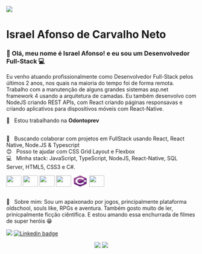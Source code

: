 ![](https://avatars0.githubusercontent.com/u/47701050?s=460&u=beed608808e6eb287e86a9b946a110cb4153a07b&v=4)



# Israel Afonso de Carvalho Neto

### 👋 Olá, meu nome é Israel Afonso! e eu sou um Desenvolvedor Full-Stack 💻

Eu venho atuando profissionalmente como Desenvolvedor Full-Stack pelos últimos 2 anos, nos quais na maioria do tempo foi de forma remota.
Trabalho com a manutenção de alguns grandes sistemas asp.net framework 4 usando a arquitetura de camadas. Eu também desenvolvo com NodeJS criando REST APIs, com React criando páginas responsavas e criando aplicativos para dispositivos móveis com React-Native.


🦷  &nbsp; Estou trabalhando na **Odontoprev**

<br/> :purple_heart: &nbsp; Buscando colaborar com projetos em FullStack usando React, React Native, Node.JS & Typescript <br/> :blush: &nbsp; Posso te ajudar com CSS Grid Layout e Flexbox <br/> :computer: &nbsp; Minha stack: JavaScript, TypeScript, NodeJS, React-Native, SQL Server, HTML5, CSS3 e C#.

<div style="display: inline_block">
  <img align="center" height="30" width="40" src="https://cdn.jsdelivr.net/gh/devicons/devicon/icons/react/react-original.svg" />
  <img align="center" height="30" width="40" src="https://cdn.jsdelivr.net/gh/devicons/devicon/icons/nodejs/nodejs-original.svg" />
  <img align="center" height="30" width="40" src="https://cdn.jsdelivr.net/gh/devicons/devicon/icons/javascript/javascript-original.svg" />
  <img align="center" height="30" width="40" src="https://cdn.jsdelivr.net/gh/devicons/devicon/icons/typescript/typescript-original.svg" />
  <img align="center" height="30" width="40" src="https://raw.githubusercontent.com/devicons/devicon/master/icons/csharp/csharp-original.svg">
  <img align="center" height="30" width="40" style="color: white" src="https://cdn.jsdelivr.net/gh/devicons/devicon/icons/microsoftsqlserver/microsoftsqlserver-plain-wordmark.svg" />
</div>

<br/> 💬  &nbsp; Sobre mim: Sou um apaixonado por jogos, principalmente plataforma oldschool, souls like, RPGs e aventura. Também gosto muito de ler, prinicpalmente ficção ciêntífica. E estou amando essa enchurrada de filmes de super heróis 😁

  <a href="mailto:israelcarvalhodesenvolvedor@gmail.com"> <img src="https://img.shields.io/badge/Gmail-D14836?style=for-the-badge&logo=gmail&logoColor=white"/></a>
  [![Linkedin badge](https://img.shields.io/badge/LinkedIn-0077B5?style=for-the-badge&logo=linkedin&logoColor=white)](https://www.linkedin.com/in/israel-afonso-carvalho-517940175/)
  
  <div align="center">
  <img height="180em" src="https://github-readme-stats.vercel.app/api?username=IACarvalho&show_icons=true&theme=dracula&include_all_commits=true&count_private=true"/>
  <img height="180em" src="https://github-readme-stats.vercel.app/api/top-langs/?username=IACarvalho&layout=compact&langs_count=7&theme=dracula"/>
</div>
 
